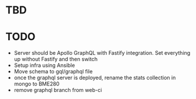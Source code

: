 # TBD

# TODO

- Server should be Apollo GraphQL with Fastify integration. Set everything up without Fastify and then switch
- Setup infra using Ansible
- Move schema to gql/graphql file
- once the graphql server is deployed, rename the stats collection in mongo to BME280
- remove graphql branch from web-ci
